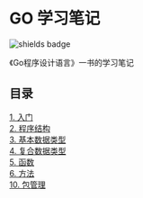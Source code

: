 # GO 学习笔记
![shields badge](https://img.shields.io/badge/Go-v1.16.5-blue)

《Go程序设计语言》一书的学习笔记

## 目录
[1. 入门](./notes/1.start.md) <br>
[2. 程序结构](./notes/02.program-structure.md) <br>
[3. 基本数据类型](./notes/03.basic-type.md) <br>
[4. 复合数据类型](./notes/04.compound-type.md) <br>
[5. 函数](./notes/05.function.md) <br>
[6. 方法](./notes/06.method.md) <br>
[10. 包管理](./notes/10.package.md) <br>
